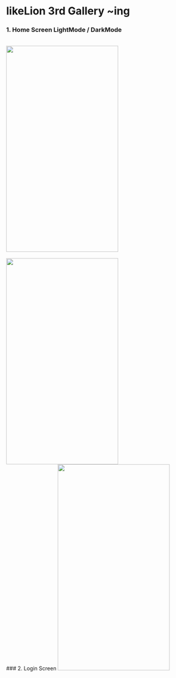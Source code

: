 # likeLion 3rd Gallery ~ing

### 1. Home Screen LightMode / DarkMode
<br/>
<img src="https://github.com/kangciu/SwiftUI_Study/assets/112779139/85783594-55ba-4b55-8f59-7f71992b7017)https://github.com/kangciu/SwiftUI_Study/assets/112779139/85783594-55ba-4b55-8f59-7f71992b7017.png" width="300" height="550"/>
<br/>
<br/>
<img src="https://github.com/kangciu/SwiftUI_Study/assets/112779139/68382891-f3bd-4d9d-95bc-c8b8a4ab56d4.png" width="300" height="550"/>
<br/>
### 2. Login Screen
<img src="https://github.com/kangciu/uheung/assets/112779139/36f06aee-5239-4f62-9f5f-3821b078d20f" width="300" height="550"/>
